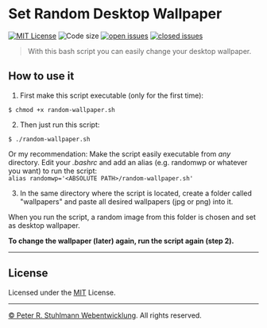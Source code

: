 # Set Random Desktop Wallpaper

[![MIT License](https://img.shields.io/github/license/peter-stuhlmann/RandomDesktopWallpaper.svg)](https://github.com/peter-stuhlmann/RandomDesktopWallpaper/blob/master/LICENSE) 
![Code size](https://img.shields.io/github/languages/code-size/peter-stuhlmann/RandomDesktopWallpaper.svg)
[![open issues](https://img.shields.io/github/issues/peter-stuhlmann/RandomDesktopWallpaper.svg)](https://github.com/peter-stuhlmann/RandomDesktopWallpaper/issues?q=is%3Aopen+is%3Aissue)
[![closed issues](https://img.shields.io/github/issues-closed/peter-stuhlmann/RandomDesktopWallpaper.svg)](https://github.com/peter-stuhlmann/RandomDesktopWallpaper/issues?q=is%3Aissue+is%3Aclosed)

> With this bash script you can easily change your desktop wallpaper.

## How to use it

1. First make this script executable (only for the first time):
```
$ chmod +x random-wallpaper.sh
```

2. Then just run this script: 
```
$ ./random-wallpaper.sh
```
Or my recommendation: Make the script easily executable from _any_ directory. Edit your _.bashrc_ and add an alias (e.g. randomwp or whatever you want) to run the script:   
    ```alias randomwp='<ABSOLUTE PATH>/random-wallpaper.sh'```

3. In the same directory where the script is located, create a folder called "wallpapers" and paste all desired wallpapers (jpg or png) into it.

When you run the script, a random image from this folder is chosen and set as desktop wallpaper.

**To change the wallpaper (later) again, run the script again (step 2).**

---

## License

Licensed under the [MIT](https://github.com/peter-stuhlmann/RandomDesktopWallpaper/blob/master/LICENSE) License.   

---

[&copy; Peter R. Stuhlmann Webentwicklung](https://peter-stuhlmann-webentwicklung.de). All rights reserved.